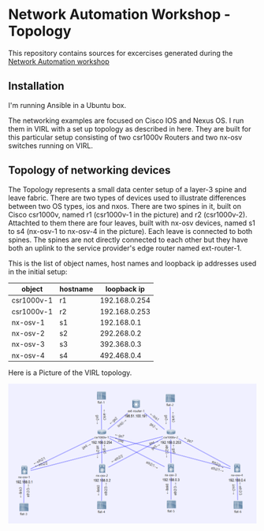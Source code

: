 # Network Automation Workshop - Topology

This repository contains sources for excercises generated during the
[Network Automation workshop](http://www.ipspace.net/NetAutWS)

## Installation

I'm running Ansible in a Ubuntu box. 

The networking examples are focused on Cisco IOS and Nexus OS. I run them in VIRL with a set up topology as described in here. They are built for this particular setup consisting of two csr1000v Routers and two nx-osv switches running on VIRL.

## Topology of networking devices

The Topology represents a small data center setup of a layer-3 spine and leave fabric. There are two types of devices used to illustrate differences between two OS types, ios and nxos. There are two spines in it, built on Cisco csr1000v, named r1 (csr1000v-1 in the picture) and r2 (csr1000v-2). Attachted to them there are four leaves, built with nx-osv devices, named s1 to s4 (nx-osv-1 to nx-osv-4 in the picture). Each leave is connected to both spines. The spines are not directly connected to each other but they have both an uplink to the service provider's edge router named ext-router-1.

This is the list of object names, host names and loopback ip addresses used in the initial setup:

object | hostname | loopback ip
-------|----------|------------
csr1000v-1 | r1 | 192.168.0.254
csr1000v-1 | r2 | 192.168.0.253
nx-osv-1 | s1 | 192.168.0.1
nx-osv-2 | s2 | 292.268.0.2
nx-osv-3 | s3 | 392.368.0.3
nx-osv-4 | s4 | 492.468.0.4

Here is a Picture of the VIRL topology.

![Lab Topology for Automation Course](TOPOLOGY.png)



